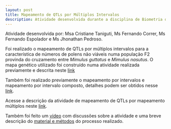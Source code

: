 ```yaml
---
layout: post
title: Mapeamento de QTLs por Múltiplos Intervalos
description: Atividade desenvolvida durante a disciplina de Biometria de Marcadores Genéticos na Esalq-USP
---
```


Atividade desenvolvida por: Msa Cristiane Taniguti, Ms Fernando Correr, Ms Fernando Espolador e Ms Jhonathan Pedroso.

Foi realizado o  mapeamento de QTLs por múltiplos intervalos para a característica de números de polens não viáveis numa população F2 provinda do cruzamento entre  _Mimulus guttatus_ e _Mimulus nasutus_. O  mapa  genético utilizado foi construído numa atividade realizada previamente e descrita neste [link](http://cristianetaniguti.github.io/2017/05/19/Contru%C3%A7%C3%A3o-de-Mapa-Gen%C3%A9tico-no-Onemap.html)

Também foi realizado previamente o mapeamento por intervalos e mapeamento por intervalo composto, detalhes podem ser obtidos nesse [link](http://cristianetaniguti.github.io/2017/06/12/Mapeamento-por-intervalo-e-mapeamento-por-intervalo-composto.html).

Acesse a descrição da atividade de mapeamento de QTLs por mapeamento múltiplos neste [link](https://cristianetaniguti.github.io/htmls/Aula11.html).

Também foi feito um [vídeo](https://youtu.be/eSuNiVjeKeA) com discussões sobre a atividade e uma breve descrição do [material e métodos](https://cristianetaniguti.github.io/htmls/Aula11_mat_met.pdf) do processo realizado.
